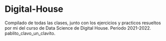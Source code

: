 # Digital-House

Compilado de todas las clases, junto con los ejercicios y practicos resueltos por mi del curso de Data Science de Digital House. Periodo 2021-2022.
pablito_clavo_un_clavito.